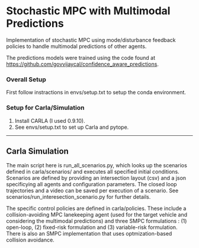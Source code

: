 # Stochastic MPC with Multimodal Predictions
Implementation of stochastic MPC using mode/disturbance feedback policies to handle multimodal predictions of other agents.

The predictions models were trained using the code found at https://github.com/govvijaycal/confidence_aware_predictions.

### Overall Setup

First follow instractions in envs/setup.txt to setup the conda environment.

### Setup for Carla/Simulation

1. Install CARLA (I used 0.9.10).
2. See envs/setup.txt to set up Carla and pytope.

---

## Carla Simulation

The main script here is run_all_scenarios.py, which looks up the scenarios defined in carla/scenarios/ and executes all specified initial conditions.  Scenarios are defined by providing an intersection layout (csv) and a json specificying all agents and configuration parameters.  The closed loop trajectories and a video can be saved per execution of a scenario.  See scenarios/run_interesection_scenario.py for further details.

The specific control policies are defined in carla/policies.  These include a collision-avoiding MPC lanekeeping agent (used for the target vehicle and considering the multimodal predictions) and three SMPC formulations : (1) open-loop, (2) fixed-risk formulation and (3) variable-risk formulation. There is also an SMPC implementation that uses optmization-based collision avoidance.
